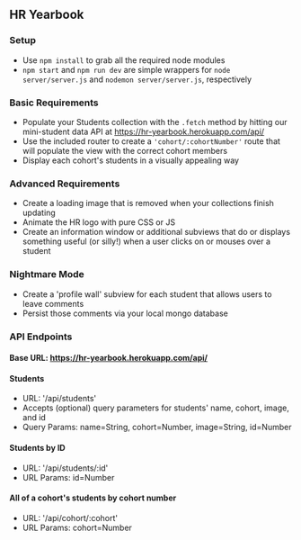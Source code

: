 ## HR Yearbook

### Setup
* Use `npm install` to grab all the required node modules
* `npm start` and `npm run dev` are simple wrappers for `node server/server.js` and `nodemon server/server.js`, respectively

### Basic Requirements
* Populate your Students collection with the `.fetch` method by hitting our mini-student data API at https://hr-yearbook.herokuapp.com/api/
* Use the included router to create a `'cohort/:cohortNumber'` route that will populate the view with the correct cohort members
* Display each cohort's students in a visually appealing way

### Advanced Requirements
* Create a loading image that is removed when your collections finish updating
* Animate the HR logo with pure CSS or JS
* Create an information window or additional subviews that do or displays something useful (or silly!) when a user clicks on or mouses over a student

### Nightmare Mode
* Create a 'profile wall' subview for each student that allows users to leave comments
* Persist those comments via your local mongo database

### API Endpoints

#### Base URL: https://hr-yearbook.herokuapp.com/api/

#### Students
* URL: '/api/students'
* Accepts (optional) query parameters for students' name, cohort, image, and id
* Query Params: name=String, cohort=Number, image=String, id=Number

#### Students by ID
* URL: '/api/students/:id'
* URL Params: id=Number

#### All of a cohort's students by cohort number
* URL: '/api/cohort/:cohort'
* URL Params: cohort=Number
